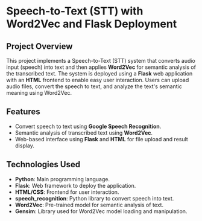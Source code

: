 # Speech-to-Text (STT) with Word2Vec and Flask Deployment

## Project Overview
This project implements a Speech-to-Text (STT) system that converts audio input (speech) into text and then applies **Word2Vec** for semantic analysis of the transcribed text. The system is deployed using a **Flask** web application with an **HTML** frontend to enable easy user interaction. Users can upload audio files, convert the speech to text, and analyze the text's semantic meaning using Word2Vec.

## Features
- Convert speech to text using **Google Speech Recognition**.
- Semantic analysis of transcribed text using **Word2Vec**.
- Web-based interface using **Flask** and **HTML** for file upload and result display.

## Technologies Used
- **Python**: Main programming language.
- **Flask**: Web framework to deploy the application.
- **HTML/CSS**: Frontend for user interaction.
- **speech_recognition**: Python library to convert speech into text.
- **Word2Vec**: Pre-trained model for semantic analysis of text.
- **Gensim**: Library used for Word2Vec model loading and manipulation.


